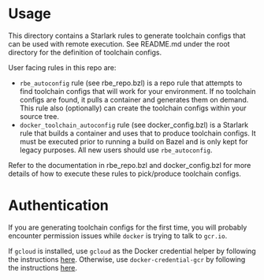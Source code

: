 # Usage

This directory contains a Starlark rules to generate toolchain configs that can be used
with remote execution. See README.md under the root directory for the definition of toolchain configs.

User facing rules in this repo are:
* `rbe_autoconfig` rule (see rbe_repo.bzl)  is a repo rule that attempts to find toolchain configs that will work for your environment. If no toolchain configs are found, it pulls a container and generates them on demand. This rule also (optionally) can create the toolchain configs within your source tree.
* `docker_toolchain_autoconfig` rule (see docker_config.bzl) is a Starlark rule that builds a container and uses that to produce toolchain configs. It must be executed prior to running a build on Bazel and is only kept for legacy purposes. All new users should use `rbe_autoconfig`.

Refer to the documentation in rbe_repo.bzl and docker_config.bzl for more details of how to execute these rules
to pick/produce toolchain configs.

# Authentication

If you are generating toolchain configs for the first time, you will probably encounter permission
issues while `docker` is trying to talk to `gcr.io`.

If `gcloud` is installed, use `gcloud` as the Docker credential helper by following the instructions [here](https://cloud.google.com/sdk/gcloud/reference/auth/configure-docker). Otherwise, use `docker-credential-gcr` by following the instructions [here](https://github.com/GoogleCloudPlatform/docker-credential-gcr).
